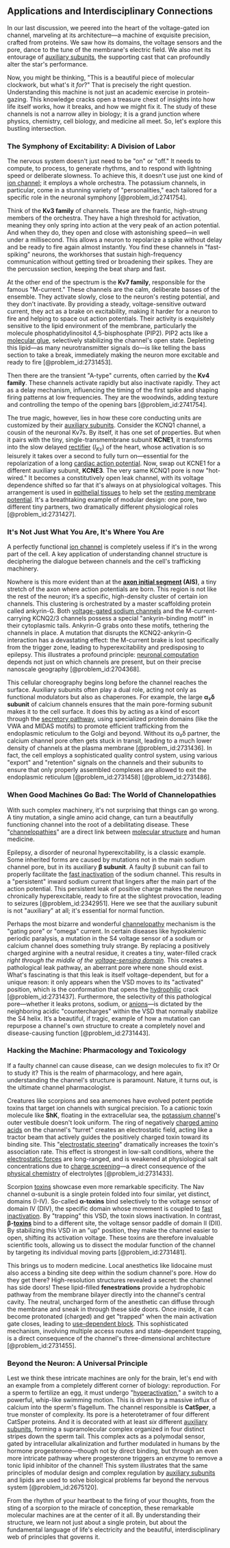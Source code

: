 ## Applications and Interdisciplinary Connections

In our last discussion, we peered into the heart of the voltage-gated ion channel, marveling at its architecture—a machine of exquisite precision, crafted from proteins. We saw how its domains, the voltage sensors and the pore, dance to the tune of the membrane's electric field. We also met its entourage of [auxiliary subunits](@article_id:193094), the supporting cast that can profoundly alter the star's performance.

Now, you might be thinking, "This is a beautiful piece of molecular clockwork, but what's it *for*?" That is precisely the right question. Understanding this machine is not just an academic exercise in protein-gazing. This knowledge cracks open a treasure chest of insights into how life itself works, how it breaks, and how we might fix it. The study of these channels is not a narrow alley in biology; it is a grand junction where physics, chemistry, cell biology, and medicine all meet. So, let's explore this bustling intersection.

### The Symphony of Excitability: A Division of Labor

The nervous system doesn't just need to be "on" or "off." It needs to compute, to process, to generate rhythms, and to respond with lightning speed or deliberate slowness. To achieve this, it doesn't use just one kind of [ion channel](@article_id:170268); it employs a whole orchestra. The potassium channels, in particular, come in a stunning variety of "personalities," each tailored for a specific role in the neuronal symphony [@problem_id:2741754].

Think of the **Kv3 family** of channels. These are the frantic, high-strung members of the orchestra. They have a high threshold for activation, meaning they only spring into action at the very peak of an action potential. And when they do, they open and close with astonishing speed—in well under a millisecond. This allows a neuron to repolarize a spike without delay and be ready to fire again almost instantly. You find these channels in "fast-spiking" neurons, the workhorses that sustain high-frequency communication without getting tired or broadening their spikes. They are the percussion section, keeping the beat sharp and fast.

At the other end of the spectrum is the **Kv7 family**, responsible for the famous "M-current." These channels are the calm, deliberate basses of the ensemble. They activate slowly, close to the neuron's resting potential, and they don't inactivate. By providing a steady, voltage-sensitive outward current, they act as a brake on excitability, making it harder for a neuron to fire and helping to space out action potentials. Their activity is exquisitely sensitive to the lipid environment of the membrane, particularly the molecule phosphatidylinositol 4,5-bisphosphate (PIP2). PIP2 acts like a [molecular glue](@article_id:192802), selectively stabilizing the channel's open state. Depleting this lipid—as many neurotransmitter signals do—is like telling the bass section to take a break, immediately making the neuron more excitable and ready to fire [@problem_id:2731453].

Then there are the transient "A-type" currents, often carried by the **Kv4 family**. These channels activate rapidly but also inactivate rapidly. They act as a delay mechanism, influencing the timing of the first spike and shaping firing patterns at low frequencies. They are the woodwinds, adding texture and controlling the tempo of the opening bars [@problem_id:2741754].

The true magic, however, lies in how these core conducting units are customized by their [auxiliary subunits](@article_id:193094). Consider the KCNQ1 channel, a cousin of the neuronal Kv7s. By itself, it has one set of properties. But when it pairs with the tiny, single-transmembrane subunit **KCNE1**, it transforms into the slow delayed [rectifier](@article_id:265184) ($I_{Ks}$) of the heart, whose activation is so leisurely it takes over a second to fully turn on—essential for the repolarization of a long [cardiac action potential](@article_id:147913). Now, swap out KCNE1 for a different auxiliary subunit, **KCNE3**. The very same KCNQ1 pore is now "hot-wired." It becomes a constitutively open leak channel, with its voltage dependence shifted so far that it's always on at physiological voltages. This arrangement is used in [epithelial tissues](@article_id:260830) to help set the [resting membrane potential](@article_id:143736). It's a breathtaking example of modular design: one pore, two different tiny partners, two dramatically different physiological roles [@problem_id:2731427].

### It's Not Just What You Are, It's Where You Are

A perfectly functional [ion channel](@article_id:170268) is completely useless if it's in the wrong part of the cell. A key application of understanding channel structure is deciphering the dialogue between channels and the cell's trafficking machinery.

Nowhere is this more evident than at the **[axon initial segment](@article_id:150345) (AIS)**, a tiny stretch of the axon where action potentials are born. This region is not like the rest of the neuron; it’s a specific, high-density cluster of certain ion channels. This clustering is orchestrated by a master scaffolding protein called ankyrin-G. Both [voltage-gated sodium channels](@article_id:138594) and the M-current-carrying KCNQ2/3 channels possess a special "ankyrin-binding motif" in their cytoplasmic tails. Ankyrin-G grabs onto these motifs, tethering the channels in place. A mutation that disrupts the KCNQ2-ankyrin-G interaction has a devastating effect: the M-current brake is lost specifically from the trigger zone, leading to hyperexcitability and predisposing to epilepsy. This illustrates a profound principle: [neuronal computation](@article_id:174280) depends not just on which channels are present, but on their precise nanoscale geography [@problem_id:2704368].

This cellular choreography begins long before the channel reaches the surface. Auxiliary subunits often play a dual role, acting not only as functional modulators but also as chaperones. For example, the large **α₂δ subunit** of calcium channels ensures that the main pore-forming subunit makes it to the cell surface. It does this by acting as a kind of escort through the [secretory pathway](@article_id:146319), using specialized protein domains (like the VWA and MIDAS motifs) to promote efficient trafficking from the endoplasmic reticulum to the Golgi and beyond. Without its α₂δ partner, the calcium channel pore often gets stuck in transit, leading to a much lower density of channels at the plasma membrane [@problem_id:2731436]. In fact, the cell employs a sophisticated quality control system, using various "export" and "retention" signals on the channels and their subunits to ensure that only properly assembled complexes are allowed to exit the endoplasmic reticulum [@problem_id:2731458] [@problem_id:2731486].

### When Good Machines Go Bad: The World of Channelopathies

With such complex machinery, it's not surprising that things can go wrong. A tiny mutation, a single amino acid change, can turn a beautifully functioning channel into the root of a debilitating disease. These "[channelopathies](@article_id:141693)" are a direct link between [molecular structure](@article_id:139615) and human medicine.

Epilepsy, a disorder of neuronal hyperexcitability, is a classic example. Some inherited forms are caused by mutations not in the main sodium channel pore, but in its auxiliary **β subunit**. A faulty β subunit can fail to properly facilitate the [fast inactivation](@article_id:194018) of the sodium channel. This results in a "persistent" inward sodium current that lingers after the main part of the action potential. This persistent leak of positive charge makes the neuron chronically hyperexcitable, ready to fire at the slightest provocation, leading to seizures [@problem_id:2342951]. Here we see that the auxiliary subunit is not "auxiliary" at all; it's essential for normal function.

Perhaps the most bizarre and wonderful [channelopathy](@article_id:156063) mechanism is the "gating pore" or "omega" current. In certain diseases like hypokalemic periodic paralysis, a mutation in the S4 voltage sensor of a sodium or calcium channel does something truly strange. By replacing a positively charged arginine with a neutral residue, it creates a tiny, water-filled crack *right through the middle of the [voltage-sensing domain](@article_id:185556)*. This creates a pathological leak pathway, an aberrant pore where none should exist. What's fascinating is that this leak is itself voltage-dependent, but for a unique reason: it only appears when the VSD moves to its "activated" position, which is the conformation that opens the [hydrophilic](@article_id:202407) crack [@problem_id:2731437]. Furthermore, the selectivity of this pathological pore—whether it leaks protons, sodium, or [anions](@article_id:166234)—is dictated by the neighboring acidic "countercharges" within the VSD that normally stabilize the S4 helix. It’s a beautiful, if tragic, example of how a mutation can repurpose a channel's own structure to create a completely novel and disease-causing function [@problem_id:2731443].

### Hacking the Machine: Pharmacology and Toxicology

If a faulty channel can cause disease, can we design molecules to fix it? Or to study it? This is the realm of pharmacology, and here again, understanding the channel's structure is paramount. Nature, it turns out, is the ultimate channel pharmacologist.

Creatures like scorpions and sea anemones have evolved potent peptide toxins that target ion channels with surgical precision. To a cationic toxin molecule like **ShK**, floating in the extracellular sea, the [potassium channel](@article_id:172238)'s outer vestibule doesn't look uniform. The ring of negatively [charged amino acids](@article_id:173253) on the channel's "turret" creates an electrostatic field, acting like a tractor beam that actively guides the positively charged toxin toward its binding site. This "[electrostatic steering](@article_id:198683)" dramatically increases the toxin's association rate. This effect is strongest in low-salt conditions, where the [electrostatic forces](@article_id:202885) are long-ranged, and is weakened at physiological salt concentrations due to [charge screening](@article_id:138956)—a direct consequence of the [physical chemistry](@article_id:144726) of electrolytes [@problem_id:2731433].

Scorpion [toxins](@article_id:162544) showcase even more remarkable specificity. The Nav channel α-subunit is a single protein folded into four similar, yet distinct, domains (I-IV). So-called **α-toxins** bind selectively to the voltage sensor of domain IV (DIV), the specific domain whose movement is coupled to [fast inactivation](@article_id:194018). By "trapping" this VSD, the toxin slows inactivation. In contrast, **β-[toxins](@article_id:162544)** bind to a different site, the voltage sensor paddle of domain II (DII). By stabilizing this VSD in an "up" position, they make the channel easier to open, shifting its activation voltage. These toxins are therefore invaluable scientific tools, allowing us to dissect the modular function of the channel by targeting its individual moving parts [@problem_id:2731481].

This brings us to modern medicine. Local anesthetics like lidocaine must also access a binding site deep within the sodium channel's pore. How do they get there? High-resolution structures revealed a secret: the channel has side doors! These lipid-filled **fenestrations** provide a hydrophobic pathway from the membrane bilayer directly into the channel's central cavity. The neutral, uncharged form of the anesthetic can diffuse through the membrane and sneak in through these side doors. Once inside, it can become protonated (charged) and get "trapped" when the main activation gate closes, leading to [use-dependent block](@article_id:170989). This sophisticated mechanism, involving multiple access routes and state-dependent trapping, is a direct consequence of the channel's three-dimensional architecture [@problem_id:2731455].

### Beyond the Neuron: A Universal Principle

Lest we think these intricate machines are only for the brain, let's end with an example from a completely different corner of biology: reproduction. For a sperm to fertilize an egg, it must undergo "[hyperactivation](@article_id:183698)," a switch to a powerful, whip-like swimming motion. This is driven by a massive influx of calcium into the sperm's flagellum. The channel responsible is **CatSper**, a true monster of complexity. Its pore is a heterotetramer of four different CatSper proteins. And it is decorated with at least *six* different [auxiliary subunits](@article_id:193094), forming a supramolecular complex organized in four distinct stripes down the sperm tail. This complex acts as a polymodal sensor, gated by intracellular alkalinization and further modulated in humans by the hormone progesterone—though not by direct binding, but through an even more intricate pathway where progesterone triggers an enzyme to remove a tonic lipid inhibitor of the channel! This system illustrates that the same principles of modular design and complex regulation by [auxiliary subunits](@article_id:193094) and lipids are used to solve biological problems far beyond the nervous system [@problem_id:2675120].

From the rhythm of your heartbeat to the firing of your thoughts, from the sting of a scorpion to the miracle of conception, these remarkable molecular machines are at the center of it all. By understanding their structure, we learn not just about a single protein, but about the fundamental language of life's electricity and the beautiful, interdisciplinary web of principles that governs it.